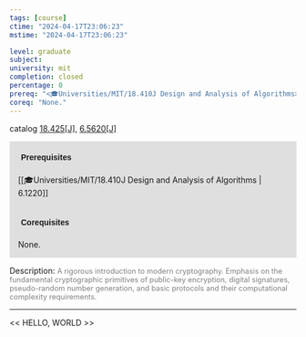 ```yaml
---
tags: [course]
ctime: "2024-04-17T23:06:23"
mstime: "2024-04-17T23:06:23"

level: graduate
subject: 
university: mit
completion: closed
percentage: 0
prereq: "<🎓Universities/MIT/18.410J Design and Analysis of Algorithms>"
coreq: "None."
---
```


catalog [18.425[J]](http://student.mit.edu/catalog/m18a.html#18.425), [6.5620[J]](http://student.mit.edu/catalog/m6a.html#6.5620)

<span style="display: block; padding: 15px; background-color: rgb(100, 100, 100, 0.2);"><font id="m_prereq1749_0" style="display: block; font-family: Arial, sans-serif; font-weight: bold; padding: 5px">Prerequisites</font><br><span id="prereq1749_0">[[🎓Universities/MIT/18.410J Design and Analysis of Algorithms | 6.1220]]</span></span>
<span style="display: block; padding: 15px; background-color: rgb(100, 100, 100, 0.2);"><font id="m_coreq1749_0" style="display: block; font-family: Arial, sans-serif; font-weight: bold; padding: 5px">Corequisites</font><br><span id="coreq1749_0">None.</span></span>

<font style="">Description:</font>
<font style="color: grey; font-size: 0.8rem;">A rigorous introduction to modern cryptography. Emphasis on the fundamental cryptographic primitives of public-key encryption, digital signatures, pseudo-random number generation, and basic protocols and their computational complexity requirements.</font>



---

<< HELLO, WORLD >>
